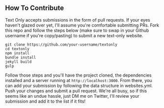 
## How To Contribute
Text Only accepts submissions in the form of pull requests. If your eyes haven't glazed over yet, I'll assume you're comfortable submitting PRs. Fork this repo and follow the steps below (make sure to swap in your Github username if you're copy/pasting) to submit a new text-only website.

```
git clone https://github.com/your-username/textonly
cd textonly
npm install
bundle install
jekyll build
gulp
```

Follow those steps and you'll have the project cloned, the dependencies installed and a server running at ```http://localhost:3000```. From there, you can add your submission by following the data structure in websites.yml. Push your changes and submit a pull request. We're all busy, so if this seems like an undue hassle, just DM me on Twitter, I'll review your submission and add it to the list if it fits!
